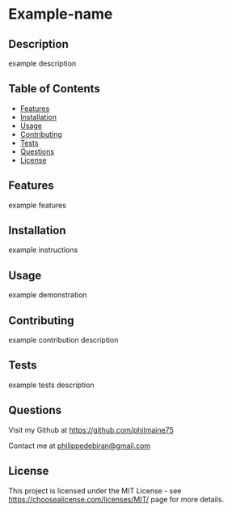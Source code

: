 # Example-name
  
 
  
## Description
  
example description
  
## Table of Contents
  - [Features](#features)
  - [Installation](#installation)
  - [Usage](#usage)
  - [Contributing](#contributing)
  - [Tests](#tests)
  - [Questions](#questions)
  - [License](#license)
  
## Features
  
example features
  
## Installation
  
example instructions
  
## Usage
  
example demonstration
  
## Contributing
  
example contribution description
  
## Tests
  
example tests description
  
## Questions
  
Visit my Github at https://github.com/philmaine75
  
Contact me at philippedebiran@gmail.com
  

        
## License
        
This project is licensed under the MIT License - see https://choosealicense.com/licenses/MIT/ page for more details.